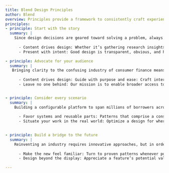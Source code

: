 ```yaml
---
title: Blend Design Principles
author: Blend
overview: Principles provide a framework to consistently craft experiences that are unique to our team and our values. They should help us make decisions quicker and with purpose.
principles:
- principle: Start with the story
  summary: |
    Since design decisions are geared toward solving a problem, always begin by understanding the objectives and intended outcomes of a project.
      
      - Content drives design: Whether it’s gathering research insights, collaborating on a spec, or aligning on a narrative, first lay a foundational outline or journey map to guide decisions.
      - Present with intent: Good design is transparent, obvious, and honest. Aim to maximize comprehension while minimizing decoration.

- principle: Advocate for your audience
  summary: |
   Bringing clarity to the confusing industry of consumer finance means deeply understanding the mindset and motivations of our users in order to champion the best experiences for them.
      
      - Content drives design: Guide with purpose and ease: Craft interactions that are intentional, effortless, and guide toward the correct path the first time. Remove excess burden whenever possible, but always favor clarity over clicks.
      - Leave no one behind: Our mission is to enable broader access to financial services. Embrace standards and patterns that ensure the fullest spectrum of usability and comprehension, and always seek to empower through education.


- principle: Consider every scenario
  summary: |
    Building a configurable platform to span millions of borrowers across hundreds of unique lenders requires a concise and flexible design language.
      
      - Favor systems and reusable parts: Patterns that comprise a consistent and efficient framework help to improve comprehension and performance, and allow our work to scale across different configurations, platforms, and devices.
      - Situate your work in the real world: Optimize a design for where its impact will be felt most, considering its most distant end-state or use case.
      

- principle: Build a bridge to the future
  summary: |
    Reinventing an industry requires innovative approaches, but in order to drive adoption of new paradigms, both their function and value must be easily understood.
      
      - Make the new feel familiar: Turn to proven patterns whenever possible. With novel interactions or concepts, consider adapting or enhancing existing mental models in unique ways.
      - Design beyond the display: Appreciate a feature’s potential value over its functional interface, always seeking to leverage technology, automation, or other tools to streamline an experience.

---
```

